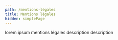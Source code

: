```yaml
---
path: /mentions-légales
title: Mentions légales
hidden: simplePage
---
```

lorem ipsum mentions légales description description
